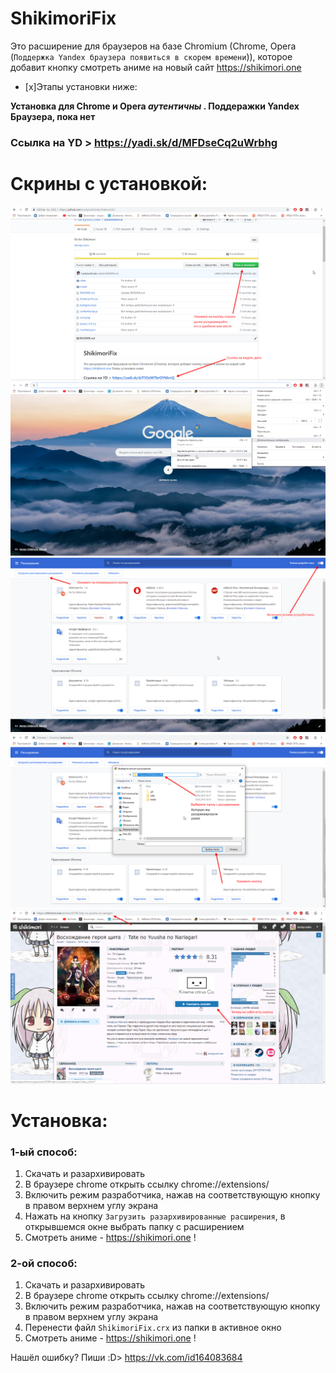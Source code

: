 # ShikimoriFix

Это расширение для браузеров на базе Chromium (Chrome, Opera (`Поддержка Yandex браузера появиться в скорем времени`)), которое добавит кнопку смотреть аниме на новый сайт https://shikimori.one

- [x]Этапы установки ниже:

**Установка для Chrome и Opera _аутентичны_ . Поддеражки Yandex Браузера, пока нет**

### Ссылка на YD > https://yadi.sk/d/MFDseCq2uWrbhg

# Скрины с установкой:
![Скачать и разархивировать](https://github.com/LuckyJustCoder/ShikimoriFix/blob/master/Install/0.png?raw=true)
![В браузере chrome открыть ссылку chrome://extensions/](https://github.com/LuckyJustCoder/ShikimoriFix/blob/master/Install/1.png?raw=true)
![Включить режим разработчика, нажав на соответствующую кнопку в правом верхнем углу экрана](https://github.com/LuckyJustCoder/ShikimoriFix/blob/master/Install/2.png?raw=true)
![Нажать на кнопку `Загрузить разархивированные расширения`, в открывшемся окне выбрать папку с расширением](https://github.com/LuckyJustCoder/ShikimoriFix/blob/master/Install/3.png?raw=true)
![Смотреть аниме - https://shikimori.one !](https://github.com/LuckyJustCoder/ShikimoriFix/blob/master/Install/4.png?raw=true)

# Установка:
### 1-ый способ:
1) Скачать и разархивировать
2) В браузере chrome открыть ссылку chrome://extensions/
3) Включить режим разработчика, нажав на соответствующую кнопку в правом верхнем углу экрана
4) Нажать на кнопку `Загрузить разархивированные расширения`, в открывшемся окне выбрать папку с расширением
5) Смотреть аниме - https://shikimori.one !

### 2-ой способ:
1) Скачать и разархивировать
2) В браузере chrome открыть ссылку chrome://extensions/
3) Включить режим разработчика, нажав на соответствующую кнопку в правом верхнем углу экрана
4) Перенести файл `ShikimoriFix.crx` из папки в активное окно
5) Смотреть аниме - https://shikimori.one !

Нашёл ошибку? Пиши :D> https://vk.com/id164083684 

